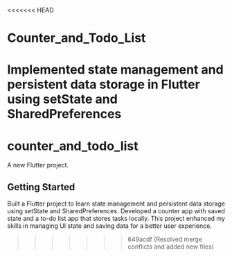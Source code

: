 <<<<<<< HEAD
# Counter_and_Todo_List
Implemented state management and persistent data storage in Flutter using setState and SharedPreferences
=======
# counter_and_todo_list

A new Flutter project.

## Getting Started
Built a Flutter project to learn state management and persistent data storage using setState and SharedPreferences. Developed a counter app with saved state and a to-do list app that stores tasks locally. This project enhanced my skills in managing UI state and saving data for a better user experience. 

>>>>>>> 649acdf (Resolved merge conflicts and added new files)



